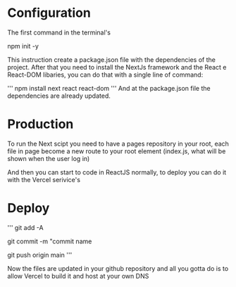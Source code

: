 # Configuration



The first command in the terminal's 

npm init -y

This instruction create a package.json file with the dependencies of the project. After that you need to install the NextJs framework and the React e React-DOM libaries, you can do that with a single line of command:

'''
npm install next react react-dom
'''
And at the package.json file the dependencies are already updated.


# Production


To run the Next scipt you need to have a pages repository in your root, each file in page become a new route to your root element (index.js, what will be shown when the user log in)

And then you can start to code in ReactJS normally, to deploy you can do it with the Vercel serivice's



# Deploy



''' 
git add -A 

git commit -m "commit name

git push origin main
'''

Now the files are updated in your github repository and all you gotta do is to allow Vercel to build it and host at your own DNS
